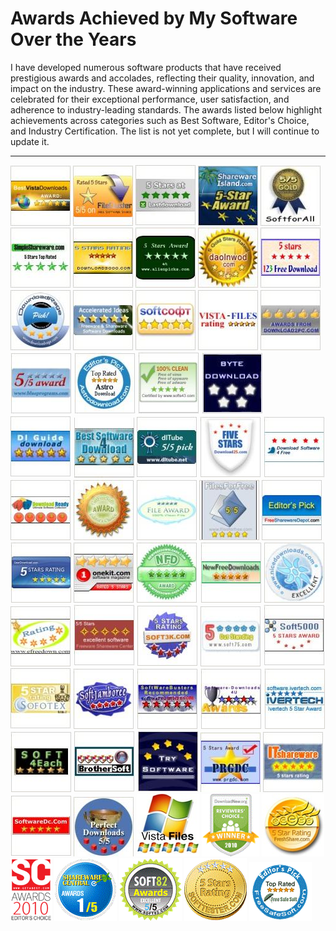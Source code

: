 <style>
img {
  max-width: 100px;
  max-height: 100px;
}
</style>


# Awards Achieved by My Software Over the Years

I have developed numerous software products that have received prestigious awards and accolades, reflecting their quality, innovation, and impact on the industry. These award-winning applications and services are celebrated for their exceptional performance, user satisfaction, and adherence to industry-leading standards. The awards listed below highlight achievements across categories such as Best Software, Editor's Choice, and Industry Certification. The list is not yet complete, but I will continue to update it.

---

<img src="https://raw.githubusercontent.com/hsctim/Resume/refs/heads/main/awards/1.JPG" />
<img src="https://raw.githubusercontent.com/hsctim/Resume/refs/heads/main/awards/10.JPG" />
<img src="https://raw.githubusercontent.com/hsctim/Resume/refs/heads/main/awards/11.JPG" />
<img src="https://raw.githubusercontent.com/hsctim/Resume/refs/heads/main/awards/12.JPG" />
<img src="https://raw.githubusercontent.com/hsctim/Resume/refs/heads/main/awards/13.JPG" />
<img src="https://raw.githubusercontent.com/hsctim/Resume/refs/heads/main/awards/14.JPG" />
<img src="https://raw.githubusercontent.com/hsctim/Resume/refs/heads/main/awards/15.JPG" />
<img src="https://raw.githubusercontent.com/hsctim/Resume/refs/heads/main/awards/16.JPG" />
<img src="https://raw.githubusercontent.com/hsctim/Resume/refs/heads/main/awards/17.JPG" />
<img src="https://raw.githubusercontent.com/hsctim/Resume/refs/heads/main/awards/19.JPG" />
<img src="https://raw.githubusercontent.com/hsctim/Resume/refs/heads/main/awards/2.JPG" />
<img src="https://raw.githubusercontent.com/hsctim/Resume/refs/heads/main/awards/20.JPG" />
<img src="https://raw.githubusercontent.com/hsctim/Resume/refs/heads/main/awards/21.JPG" />
<img src="https://raw.githubusercontent.com/hsctim/Resume/refs/heads/main/awards/22.JPG" />
<img src="https://raw.githubusercontent.com/hsctim/Resume/refs/heads/main/awards/24.JPG" />
<img src="https://raw.githubusercontent.com/hsctim/Resume/refs/heads/main/awards/25.JPG" />
<img src="https://raw.githubusercontent.com/hsctim/Resume/refs/heads/main/awards/26.JPG" />
<img src="https://raw.githubusercontent.com/hsctim/Resume/refs/heads/main/awards/27.JPG" />
<img src="https://raw.githubusercontent.com/hsctim/Resume/refs/heads/main/awards/28.JPG" />
<img src="https://raw.githubusercontent.com/hsctim/Resume/refs/heads/main/awards/29.JPG" />
<img src="https://raw.githubusercontent.com/hsctim/Resume/refs/heads/main/awards/3.JPG" />
<img src="https://raw.githubusercontent.com/hsctim/Resume/refs/heads/main/awards/30.JPG" />
<img src="https://raw.githubusercontent.com/hsctim/Resume/refs/heads/main/awards/31.JPG" />
<img src="https://raw.githubusercontent.com/hsctim/Resume/refs/heads/main/awards/32.JPG" />
<img src="https://raw.githubusercontent.com/hsctim/Resume/refs/heads/main/awards/33.JPG" />
<img src="https://raw.githubusercontent.com/hsctim/Resume/refs/heads/main/awards/34.JPG" />
<img src="https://raw.githubusercontent.com/hsctim/Resume/refs/heads/main/awards/35.JPG" />
<img src="https://raw.githubusercontent.com/hsctim/Resume/refs/heads/main/awards/36.JPG" />
<img src="https://raw.githubusercontent.com/hsctim/Resume/refs/heads/main/awards/37.JPG" />
<img src="https://raw.githubusercontent.com/hsctim/Resume/refs/heads/main/awards/38.JPG" />
<img src="https://raw.githubusercontent.com/hsctim/Resume/refs/heads/main/awards/4.JPG" />
<img src="https://raw.githubusercontent.com/hsctim/Resume/refs/heads/main/awards/40.JPG" />
<img src="https://raw.githubusercontent.com/hsctim/Resume/refs/heads/main/awards/41.JPG" />
<img src="https://raw.githubusercontent.com/hsctim/Resume/refs/heads/main/awards/42.JPG" />
<img src="https://raw.githubusercontent.com/hsctim/Resume/refs/heads/main/awards/43.JPG" />
<img src="https://raw.githubusercontent.com/hsctim/Resume/refs/heads/main/awards/44.JPG" />
<img src="https://raw.githubusercontent.com/hsctim/Resume/refs/heads/main/awards/47.JPG" />
<img src="https://raw.githubusercontent.com/hsctim/Resume/refs/heads/main/awards/48.JPG" />
<img src="https://raw.githubusercontent.com/hsctim/Resume/refs/heads/main/awards/49.JPG" />
<img src="https://raw.githubusercontent.com/hsctim/Resume/refs/heads/main/awards/5.JPG" />
<img src="https://raw.githubusercontent.com/hsctim/Resume/refs/heads/main/awards/50.JPG" />
<img src="https://raw.githubusercontent.com/hsctim/Resume/refs/heads/main/awards/51.JPG" />
<img src="https://raw.githubusercontent.com/hsctim/Resume/refs/heads/main/awards/52.JPG" />
<img src="https://raw.githubusercontent.com/hsctim/Resume/refs/heads/main/awards/53.JPG" />
<img src="https://raw.githubusercontent.com/hsctim/Resume/refs/heads/main/awards/54.JPG" />
<img src="https://raw.githubusercontent.com/hsctim/Resume/refs/heads/main/awards/55.JPG" />
<img src="https://raw.githubusercontent.com/hsctim/Resume/refs/heads/main/awards/56.JPG" />
<img src="https://raw.githubusercontent.com/hsctim/Resume/refs/heads/main/awards/6.JPG" />
<img src="https://raw.githubusercontent.com/hsctim/Resume/refs/heads/main/awards/7.JPG" />
<img src="https://raw.githubusercontent.com/hsctim/Resume/refs/heads/main/awards/8.JPG" />
<img src="https://raw.githubusercontent.com/hsctim/Resume/refs/heads/main/awards/9.JPG" />
<img src="https://raw.githubusercontent.com/hsctim/Resume/refs/heads/main/awards/award_200.jpg" />
<img src="https://raw.githubusercontent.com/hsctim/Resume/refs/heads/main/awards/dn_award.gif" />
<img src="https://raw.githubusercontent.com/hsctim/Resume/refs/heads/main/awards/fsstar_5.jpg" />
<img src="https://raw.githubusercontent.com/hsctim/Resume/refs/heads/main/awards/getabest_choice.gif" />
<img src="https://raw.githubusercontent.com/hsctim/Resume/refs/heads/main/awards/rate_r_5.gif" />
<img src="https://raw.githubusercontent.com/hsctim/Resume/refs/heads/main/awards/soft82_award_130x130.gif" />
<img src="https://raw.githubusercontent.com/hsctim/Resume/refs/heads/main/awards/softtester5stars.gif" />
<img src="https://raw.githubusercontent.com/hsctim/Resume/refs/heads/main/awards/toprated.gif" />

